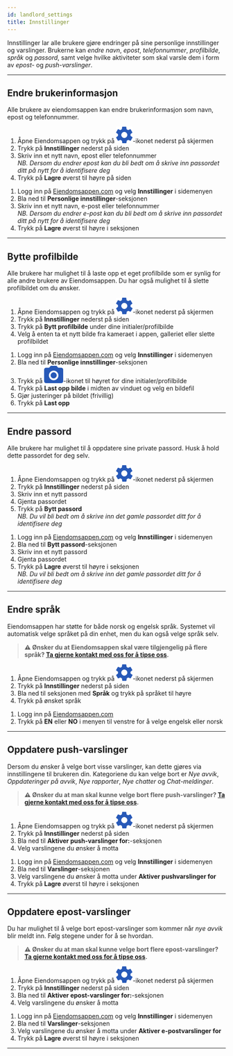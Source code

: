 ```yaml
---
id: landlord_settings
title: Innstillinger
---
```


Innstillinger lar alle brukere gjøre endringer på sine personlige innstillinger og varslinger. Brukerne kan _endre navn_, _epost_, _telefonnummer_, _profilbilde_, _språk_ og _passord_, samt velge hvilke aktiviteter som skal varsle dem i form av _epost-_ og _push-varslinger_.


---



## Endre brukerinformasjon
Alle brukere av eiendomsappen kan endre brukerinformasjon som navn, epost og telefonnummer.

<!--DOCUSAURUS_CODE_TABS-->
<!--Mobil-->
1. Åpne Eiendomsappen og trykk på ![Innstillinger](assets/gear.png)-ikonet nederst på skjermen
1. Trykk på **Innstillinger** nederst på siden
1. Skriv inn et nytt navn, epost eller telefonnummer<br>
    _NB. Dersom du endrer epost kan du bli bedt om å skrive inn passordet ditt på nytt for å identifisere deg_
1. Trykk på **Lagre** øverst til høyre på siden
<!--Web-->
1. Logg inn på [Eiendomsappen.com](https://eiendomsappen.com/dashboard) og velg **Innstillinger** i sidemenyen
1. Bla ned til **Personlige innstillinger**-seksjonen
1. Skriv inn et nytt navn, e-post eller telefonnummer<br>
    _NB. Dersom du endrer e-post kan du bli bedt om å skrive inn passordet ditt på nytt for å identifisere deg_
1. Trykk på **Lagre** øverst til høyre i seksjonen
<!--END_DOCUSAURUS_CODE_TABS-->



---



## Bytte profilbilde
Alle brukere har mulighet til å laste opp et eget profilbilde som er synlig for alle andre brukere av Eiendomsappen. Du har også mulighet til å slette profilbildet om du ønsker.

<!--DOCUSAURUS_CODE_TABS-->
<!--Mobil-->
1. Åpne Eiendomsappen og trykk på ![Innstillinger](assets/gear.png)-ikonet nederst på skjermen
1. Trykk på **Innstillinger** nederst på siden
1. Trykk på **Bytt profilbilde** under dine initialer/profilbilde
1. Velg å enten ta et nytt bilde fra kameraet i appen, galleriet eller slette profilbildet
<!--Web-->
1. Logg inn på [Eiendomsappen.com](https://eiendomsappen.com/dashboard) og velg **Innstillinger** i sidemenyen
1. Bla ned til **Personlige innstillinger**-seksjonen
1. Trykk på ![Innstillinger](assets/camera.png)-ikonet til høyret for dine initialer/profilbilde
1. Trykk på **Last opp bilde** i midten av vinduet og velg en bildefil
1. Gjør justeringer på bildet (frivillig)
1. Trykk på **Last opp**
<!--END_DOCUSAURUS_CODE_TABS-->



---



## Endre passord
Alle brukere har mulighet til å oppdatere sine private passord. Husk å hold dette passordet for deg selv.

<!--DOCUSAURUS_CODE_TABS-->
<!--Mobil-->
1. Åpne Eiendomsappen og trykk på ![Innstillinger](assets/gear.png)-ikonet nederst på skjermen
1. Trykk på **Innstillinger** nederst på siden
1. Skriv inn et nytt passord
1. Gjenta passordet
1. Trykk på **Bytt passord**<br>
    _NB. Du vil bli bedt om å skrive inn det gamle passordet ditt for å identifisere deg_
<!--Web-->
1. Logg inn på [Eiendomsappen.com](https://eiendomsappen.com/dashboard) og velg **Innstillinger** i sidemenyen
1. Bla ned til **Bytt passord**-seksjonen
1. Skriv inn et nytt passord
1. Gjenta passordet
1. Trykk på **Lagre** øverst til høyre i seksjonen<br>
    _NB. Du vil bli bedt om å skrive inn det gamle passordet ditt for å identifisere deg_
<!--END_DOCUSAURUS_CODE_TABS-->



---



## Endre språk
Eiendomsappen har støtte for både norsk og engelsk språk. Systemet vil automatisk velge språket på din enhet, men du kan også velge språk selv.

> **⚠️ Ønsker du at Eiendomsappen skal være tilgjengelig på flere språk? [Ta gjerne kontakt med oss for å tipse oss](https://eiendomsappen.com).**

<!--DOCUSAURUS_CODE_TABS-->
<!--Mobil-->
1. Åpne Eiendomsappen og trykk på ![Innstillinger](assets/gear.png)-ikonet nederst på skjermen
1. Trykk på **Innstillinger** nederst på siden
1. Bla ned til seksjonen med **Språk** og trykk på språket til høyre
1. Trykk på ønsket språk
<!--Web-->
1. Logg inn på [Eiendomsappen.com](https://eiendomsappen.com/dashboard)
1. Trykk på **EN** eller **NO** i menyen til venstre for å velge engelsk eller norsk
<!--END_DOCUSAURUS_CODE_TABS-->



---


## Oppdatere push-varslinger
Dersom du ønsker å velge bort visse varslinger, kan dette gjøres via innstillingene til brukeren din. Kategoriene du kan velge bort er _Nye avvik_, _Oppdateringer på avvik_, _Nye rapporter_, _Nye chatter_ og _Chat-meldinger_.

> **⚠️ Ønsker du at man skal kunne velge bort flere push-varslinger? [Ta gjerne kontakt med oss for å tipse oss](https://eiendomsappen.com/nb/contact-us).**

<!--DOCUSAURUS_CODE_TABS-->
<!--Mobil-->
1. Åpne Eiendomsappen og trykk på ![Innstillinger](assets/gear.png)-ikonet nederst på skjermen
1. Trykk på **Innstillinger** nederst på siden
1. Bla ned til **Aktiver push-varslinger for:**-seksjonen
1. Velg varslingene du ønsker å motta
<!--Web-->
1. Logg inn på [Eiendomsappen.com](https://eiendomsappen.com/dashboard) og velg **Innstillinger** i sidemenyen
1. Bla ned til **Varslinger**-seksjonen
1. Velg varslingene du ønsker å motta under **Aktiver pushvarslinger for**
1. Trykk på **Lagre** øverst til høyre i seksjonen
<!--END_DOCUSAURUS_CODE_TABS-->


---



## Oppdatere epost-varslinger
Du har mulighet til å velge bort epost-varslinger som kommer når _nye avvik_ blir meldt inn. Følg stegene under for å se hvordan.

> **⚠️ Ønsker du at man skal kunne velge bort flere epost-varslinger? [Ta gjerne kontakt med oss for å tipse oss](https://eiendomsappen.com/nb/contact-us).**

<!--DOCUSAURUS_CODE_TABS-->
<!--Mobil-->
1. Åpne Eiendomsappen og trykk på ![Innstillinger](assets/gear.png)-ikonet nederst på skjermen
1. Trykk på **Innstillinger** nederst på siden
1. Bla ned til **Aktiver epost-varslinger for:**-seksjonen
1. Velg varslingene du ønsker å motta
<!--Web-->
1. Logg inn på [Eiendomsappen.com](https://eiendomsappen.com/dashboard) og velg **Innstillinger** i sidemenyen
1. Bla ned til **Varslinger**-seksjonen
1. Velg varslingene du ønsker å motta under **Aktiver e-postvarslinger for**
1. Trykk på **Lagre** øverst til høyre i seksjonen
<!--END_DOCUSAURUS_CODE_TABS-->


---